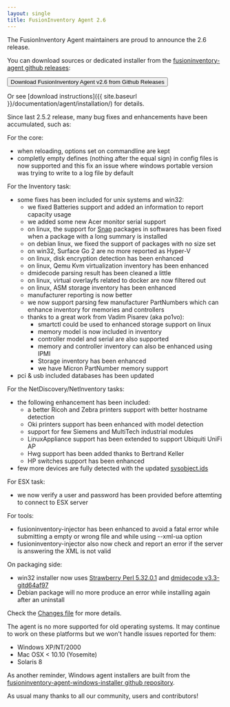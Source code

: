 ```yaml
---
layout: single
title: FusionInventory Agent 2.6
---
```


The FusionInventory Agent maintainers are proud to announce the 2.6 release.

You can download sources or dedicated installer from the [fusioninventory-agent github releases](https://github.com/fusioninventory/fusioninventory-agent/releases/tag/2.6):

<button class="button-save large" onclick="window.location.href='https://github.com/fusioninventory/fusioninventory-agent/releases/tag/2.6'">Download FusionInventory Agent v2.6 from Github Releases</button>

Or see [download instructions]({{ site.baseurl }}/documentation/agent/installation/) for details.

Since last 2.5.2 release, many bug fixes and enhancements have been accumulated, such as:

For the core:
- when reloading, options set on commandline are kept
- completly empty defines (nothing after the equal sign) in config files is now supported and this fix an issue where windows portable version was trying to write to a log file by default

For the Inventory task:
- some fixes has been included for unix systems and win32:
  - we fixed Batteries support and added an information to report capacity usage
  - we added some new Acer monitor serial support
  - on linux, the support for [Snap](https://snapcraft.io/) packages in softwares has been fixed when a package with a long summary is installed
  - on debian linux, we fixed the support of packages with no size set
  - on win32, Surface Go 2 are no more reported as Hyper-V
  - on linux, disk encryption detection has been enhanced
  - on linux, Qemu Kvm virtualization inventory has been enhanced
  - dmidecode parsing result has been cleaned a little
  - on linux, virtual overlayfs related to docker are now filtered out
  - on linux, ASM storage inventory has been enhanced
  - manufacturer reporting is now better
  - we now support parsing few manufacturer PartNumbers which can enhance inventory for memories and controllers
  - thanks to a great work from Vadim Pisarev (aka po1vo):
    - smartctl could be used to enhanced storage support on linux
    - memory model is now included in inventory
    - controller model and serial are also supported
    - memory and controller inventory can also be enhanced using IPMI
    - Storage inventory has been enhanced
    - we have Micron PartNumber memory support
- pci & usb included databases has been updated

For the NetDiscovery/NetInventory tasks:
- the following enhancement has been included:
  - a better Ricoh and Zebra printers support with better hostname detection
  - Oki printers support has been enhanced with model detection
  - support for few Siemens and MultiTech industrial modules
  - LinuxAppliance support has been extended to support Ubiquiti UniFi AP
  - Hwg support has been added thanks to Bertrand Keller
  - HP switches support has been enhanced
- few more devices are fully detected with the updated [sysobject.ids](https://github.com/fusioninventory/sysobject.ids/releases/tag/fia-2.6)

For ESX task:
- we now verify a user and password has been provided before attemting to connect to ESX server

For tools:
- fusioninventory-injector has been enhanced to avoid a fatal error while submitting a empty or wrong file and while using --xml-ua option
- fusioninventory-injector also now check and report an error if the server is answering the XML is not valid

On packaging side:
- win32 installer now uses [Strawberry Perl 5.32.0.1](http://strawberryperl.com/releases.html) and [dmidecode v3.3-gitd64af97](https://github.com/fusioninventory/dmidecode/releases/tag/dmidecode-3-3-gitd64af97)
- Debian package will no more produce an error while installing again after an uninstall

Check the [Changes file](https://github.com/fusioninventory/fusioninventory-agent/blob/2.6/Changes) for more details.

The agent is no more supported for old operating systems. It may continue to work on these platforms but we won't handle issues reported for them:
- Windows XP/NT/2000
- Mac OSX < 10.10 (Yosemite)
- Solaris 8

As another reminder, Windows agent installers are built from the [fusioninventory-agent-windows-installer github repository](https://github.com/fusioninventory/fusioninventory-agent-windows-installer).

As usual many thanks to all our community, users and contributors!

